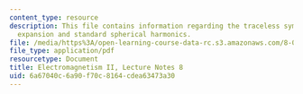 ```yaml
---
content_type: resource
description: This file contains information regarding the traceless symmetric tensor
  expansion and standard spherical harmonics.
file: /media/https%3A/open-learning-course-data-rc.s3.amazonaws.com/8-07-electromagnetism-ii-fall-2012/6a67040c6a90f70c8164cdea63473a30_MIT8_07F12_ln8.pdf
file_type: application/pdf
resourcetype: Document
title: Electromagnetism II, Lecture Notes 8
uid: 6a67040c-6a90-f70c-8164-cdea63473a30
---
```


